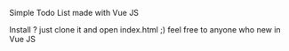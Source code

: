 Simple Todo List made with Vue JS

Install ?
just clone it and open index.html ;)
feel free to anyone who new in Vue JS 